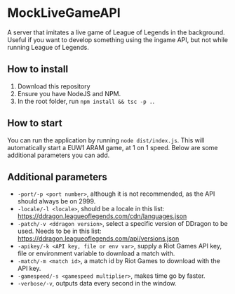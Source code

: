 # MockLiveGameAPI
A server that imitates a live game of League of Legends in the background. Useful if you want to develop something using the ingame API, but not while running League of Legends.

## How to install

1. Download this repository
2. Ensure you have NodeJS and NPM.
3. In the root folder, run `npm install && tsc -p .`.

## How to start

You can run the application by running `node dist/index.js`. This will automatically start a EUW1 ARAM game, at 1 on 1 speed. Below are some additional parameters you can add.

## Additional parameters
- `-port/-p <port number>`, although it is not recommended, as the API should always be on 2999.
- `-locale/-l <locale>`, should be a locale in this list: https://ddragon.leagueoflegends.com/cdn/languages.json
- `-patch/-v <ddragon version>`, select a specific version of DDragon to be used. Needs to be in this list: https://ddragon.leagueoflegends.com/api/versions.json
- `-apikey/-k <API key, file or env var>`, supply a Riot Games API key, file or environment variable to download a match with.
- `-match/-m <match id>`, a match id by Riot Games to download with the API key. 
- `-gamespeed/-s <gamespeed multiplier>`, makes time go by faster.
- `-verbose/-v`, outputs data every second in the window.
